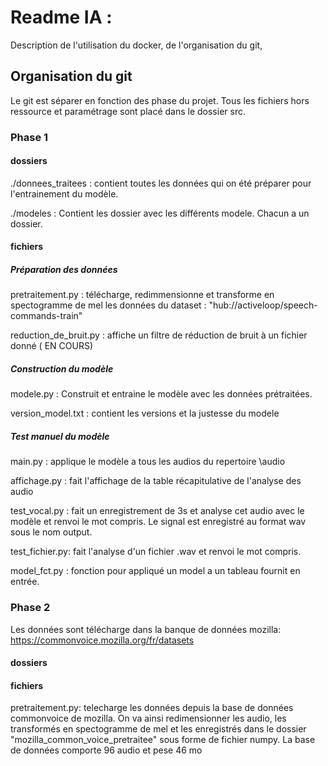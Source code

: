 # Readme IA :

Description de l'utilisation du docker, de l'organisation du git, 

## Organisation du git

Le git est séparer en fonction des phase du projet.
Tous les fichiers hors ressource et paramétrage sont placé dans le dossier src.

### Phase 1

#### dossiers
./donnees_traitees :
contient toutes les données qui on été préparer pour l'entrainement du modèle.

./modeles : 
Contient les dossier avec les différents modele. Chacun a un dossier.

#### fichiers


##### Préparation des données

pretraitement.py : télécharge, redimmensionne et transforme en spectogramme de mel les données du dataset : "hub://activeloop/speech-commands-train"

reduction_de_bruit.py : affiche un filtre de réduction de bruit à un fichier donné ( EN COURS)

##### Construction du modèle

modele.py : Construit et entraine le modèle avec les données prétraitées.

version_model.txt : contient les versions et la justesse du modele
##### Test manuel du modèle

main.py : 
applique le modèle a tous les audios du repertoire \audio

affichage.py : 
fait l'affichage de la table récapitulative de l'analyse des audio

test_vocal.py : fait un enregistrement de 3s et analyse cet audio avec le modèle et renvoi le mot compris. Le signal est enregistré au format wav sous le nom output.

test_fichier.py: fait l'analyse d'un fichier .wav  et renvoi le mot compris.

model_fct.py : fonction pour appliqué un model a un tableau fournit en entrée.


### Phase 2


Les données sont télécharge dans la banque de données mozilla:
https://commonvoice.mozilla.org/fr/datasets


#### dossiers


#### fichiers
pretraitement.py: telecharge les données depuis la base de données commonvoice de mozilla. On va ainsi redimensionner les audio, les transformés en spectogramme de mel et les enregistrés dans le dossier "mozilla_common_voice_pretraitee" sous forme de fichier numpy.
La base de données comporte 96 audio et pese 46 mo

